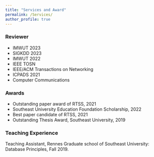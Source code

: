 ```yaml
---
title: "Services and Award"
permalink: /Services/
author_profile: true
---
```

### Reviewer

* IMWUT 2023
* SIGKDD 2023
* IMWUT 2022
* IEEE TOSN
* IEEE/ACM Transactions on Networking
* ICPADS 2021 
* Computer Communications

### Awards

* Outstanding paper award of RTSS, 2021
* Southeast University Education Foundation Scholarship, 2022
* Best paper candidate of RTSS, 2021
* Outstanding Thesis Award, Southeast University, 2019


### Teaching Experience	
Teaching Assistant, Rennes Graduate school of Southeast University: Database Principles, Fall 2019. 
